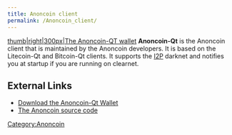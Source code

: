 ```yaml
---
title: Anoncoin client
permalink: /Anoncoin_client/
---
```


[thumb|right|300px|The Anoncoin-QT wallet](/File:Wallet2.jpg "wikilink") **Anoncoin-Qt** is the Anoncoin client that is maintained by the Anoncoin developers. It is based on the Litecoin-Qt and Bitcoin-Qt clients. It supports the [I2P](/I2P "wikilink") darknet and notifies you at startup if you are running on clearnet.

External Links
--------------

-   [Download the Anoncoin-Qt Wallet](https://anoncoin.net/index.php/downloads)
-   [The Anoncoin source code](https://github.com/Anoncoin/anoncoin)

[Category:Anoncoin](/Category:Anoncoin "wikilink")